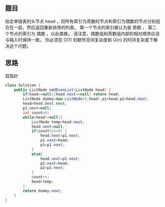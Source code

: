 ## 题目
给定单链表的头节点 head ，将所有索引为奇数的节点和索引为偶数的节点分别组合在一起，然后返回重新排序的列表。
第一个节点的索引被认为是 奇数 ， 第二个节点的索引为 偶数 ，以此类推。
请注意，偶数组和奇数组内部的相对顺序应该与输入时保持一致。
你必须在 O(1) 的额外空间复杂度和 O(n) 的时间复杂度下解决这个问题。
## 思路
双指针
```java
class Solution {
    public ListNode oddEvenList(ListNode head) {
        if(head==null||head.next==null) return head;
        ListNode dummy=new ListNode(0,head),p1=head,p2=head.next;
        head=head.next.next;
        p2.next=null;
        int count=0;
        while(head!=null){
            ListNode temp=head.next;
            head.next=null;
            if(count%2==0) {
                head.next=p1.next;
                p1.next=head;
                p1=p1.next;
            }
            else{
                head.next=p2.next;
                p2.next=head;
                p2=p2.next;
            }
            count++;
            head=temp;
        }
        return dummy.next;
    }
}
```
